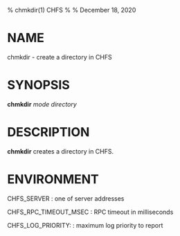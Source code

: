 % chmkdir(1) CHFS
%
% December 18, 2020

# NAME
chmkdir - create a directory in CHFS

# SYNOPSIS
**chmkdir** _mode_ _directory_

# DESCRIPTION
**chmkdir** creates a directory in CHFS.

# ENVIRONMENT
CHFS_SERVER
: one of server addresses

CHFS_RPC_TIMEOUT_MSEC
: RPC timeout in milliseconds

CHFS_LOG_PRIORITY:
: maximum log priority to report
